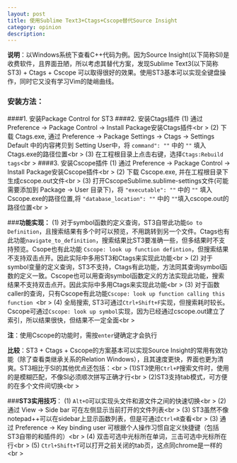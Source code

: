 ```yaml
---
layout: post
title: 使用Sublime Text3+Ctags+Cscope替代Source Insight
category: opinion
description: 
---
```


**说明**：以Windows系统下查看C++代码为例。因为Source Insight(以下简称SI)是收费软件，且界面丑陋，所以考虑其替代方案，发现Sublime Text3(以下简称ST3) + Ctags + Cscope 可以取得很好的效果。使用ST3基本可以实现全键盘操作，同时它又没有学习Vim的陡峭曲线。

### **安装方法**：
####1. 安装Package Control for ST3
####2. 安装Ctags插件
(1) 通过 Preference -> Package Control -> Install Package安装Ctags插件<br \>
(2) 下载 Ctags.exe, 通过 Preference -> Package Settings -> Ctags -> Settings Default 中的内容拷贝到 Setting User中，将 `command": ""` 中的 `""` 填入Ctags.exe的路径位置<br \>
(3) 在工程根目录上点击右键，选择`Ctags:Rebuild tags`<br \>
####3. 安装Cscope插件
(1) 通过 Preference -> Package Control -> Install Package安装Cscope插件<br \>
(2) 下载 Cscope.exe, 并在工程根目录下生成cscope.out文件<br \>
(3) 打开CscopeSublime.sublime-settings文件(可能需要添加到 Package -> User 目录下)，将 `"executable": ""` 中的 `""` 填入Cscope.exe的路径位置,将 `"database_location": ""` 中的 `""`填入cscope.out的路径位置<br \>

###**功能实现：**
(1) 对于symbol函数的定义查询，ST3自带此功能`Go to Definition`，且搜索结果有多个时可以预览，不用跳转到另一个文件。Ctags也有此功能`navigate_to_definition`，搜索结果比ST3要准确一些，但多结果时不支持预览。Csope也有此功能        `Cscope: look up function defintion`，但搜索结果不支持双击点开。因此实际中多用ST3和Ctags来实现此功能<br \>
(2) 对于symbol变量的定义查询，ST3不支持，Ctags有此功能，方法同其查询symbol函数的定义一致。Cscope也可以用查询symbol函数定义的方法实现此功能，搜索结果不支持双击点开。因此实际中多用Ctags来实现此功能<br \>
(3) 对于函数caller的查询，只有Cscope有此功能`Cscope: look up function calling this function `<br \>
(4) 全局搜索, ST3可通过`Ctrl+Shift+F`实现，但搜索耗时较长。Cscope可通过`Cscope: look up symbol`实现，因为已经通过cscope.out建立了索引，所以结果很快，但结果不一定全面<br \>

**注**：使用Cscope的功能时，需按`enter`键确定才会执行

**比较**：ST3 + Ctags + Cscope的方案基本可以实现Source Insight的常用有效功能（除了查看类继承关系的Relation Windows），且其速度更快，界面也更为清爽。ST3相比于SI的其他优点还包括：<br \>
(1)ST3使用`Ctrl+P`搜索文件时，使用的是模糊匹配，不像SI必须顺次拼写正确才行<br \>
(2)ST3支持tab模式，可方便的在多个文件间切换<br \>

###**ST3实用技巧**：
(1) `Alt+O`可以实现头文件和源文件之间的快速切换<br \>
(2) 通过 View -> Side bar 可在左侧显示当前打开的文件列表<br \>
(3) ST3虽然不像notepad++可以在sidebar上显示函数列表，但是可通过`Ctrl+R`查看<br \>
(3) 通过 Preference -> Key binding user 可根据个人操作习惯自定义快捷键（包括ST3自带的和插件的）<br \>
(4) 双击可选中光标所在单词，三击可选中光标所在行<br \>
(5) `Ctrl+Shift+T`可以打开之前关闭的tab页，这点同chrome是一样的<br \>
